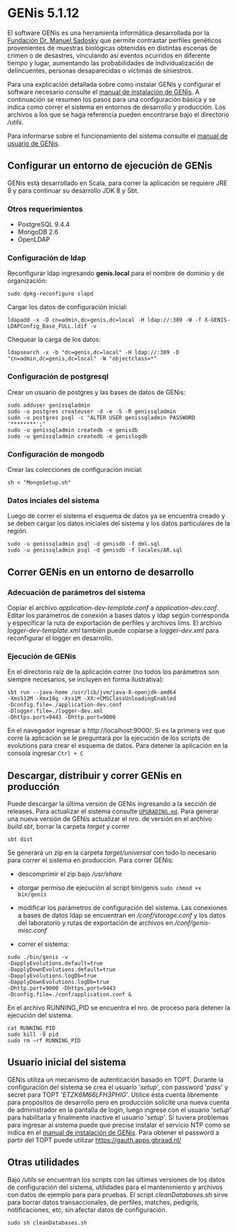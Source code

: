 # GENis 5.1.12

El software GENis es una herramienta informática desarrollada por la [Fundación Dr. Manuel Sadosky](https://www.fundacionsadosky.org.ar) que permite contrastar perfiles genéticos provenientes de muestras biológicas obtenidas en distintas escenas de crimen o de desastres, vinculando así eventos ocurridos en diferente tiempo y lugar, aumentando las probabilidades de individualización de delincuentes, personas desaparecidas o víctimas de siniestros.

Para una explicación detallada sobre como instalar GENis y configurar el software necesario consulte el [manual de instalación de GENis](https://github.com/fundacion-sadosky/genis/files/9739746/instalacion.pdf). A continuación se resumen los pasos para una configuración básica y se indica como correr el sistema en entornos de desarrollo y producción. Los archivos a los que se haga referencia pueden encontrarse bajo el directorio */utils*.

Para informarse sobre el funcionamiento del sistema consulte el [manual de usuario de GENis](https://github.com/fundacion-sadosky/genis/files/9739748/manual.pdf).

## Configurar un entorno de ejecución de GENis

GENis está desarrollado en Scala, para correr la aplicación se requiere JRE 8 y para continuar su desarrollo JDK 8 y Sbt.

### Otros requerimientos
- PostgreSQL 9.4.4
- MongoDB 2.6
- OpenLDAP

### Configuración de ldap

Reconfigurar ldap ingresando **genis.local** para el nombre de dominio y de organización: 

```
sudo dpkg-reconfigure slapd 
```

Cargar los datos de configuración inicial:

```
ldapadd -x -D cn=admin,dc=genis,dc=local -H ldap://:389 -W -f X-GENIS-LDAPConfig_Base_FULL.ldif -v
```

Chequear la carga de los datos:
```
ldapsearch -x -b "dc=genis,dc=local" -H ldap://:389 -D "cn=admin,dc=genis,dc=local" -W "objectclass=*"
```

### Configuración de postgresql
Crear un usuario de postgres y las bases de datos de GENis:
```
sudo adduser genissqladmin
sudo -u postgres createuser -d -e -S -R genissqladmin
sudo -u postgres psql -c "ALTER USER genissqladmin PASSWORD '********';"
sudo -u genissqladmin createdb -e genisdb
sudo -u genissqladmin createdb -e genislogdb 
```
### Configuración de mongodb
Crear las colecciones de configuración inicial:
```
sh < "MongoSetup.sh"
```
### Datos inciales del sistema
Luego de correr el sistema el esquema de datos ya se encuentra creado y se deben cargar los datos iniciales del sistema y los datos particulares de la región.
```
sudo -u genissqladmin psql -d genisdb -f dml.sql
sudo -u genissqladmin psql -d genisdb -f locales/AR.sql
```
## Correr GENis en un entorno de desarrollo

### Adecuación de parámetros del sistema

Copiar el archivo *application-dev-template.conf* a *application-dev.conf*. Editar los parámetros de conexión a bases datos y ldap según corresponda y especificar la ruta de exportación de perfiles y archivos lims. El archivo *logger-dev-template.xml* también puede copiarse a *logger-dev.xml* para reconfigurar el logger en desarrollo.

### Ejecución de GENis

En el directorio raíz de la aplicación correr (no todos los parámetros son siempre necesarios, se incluyen en forma ilustrativa):
```
sbt run --java-home /usr/lib/jvm/java-8-openjdk-amd64
-Xms512M -Xmx10g -Xss1M -XX:+CMSClassUnloadingEnabled
-Dconfig.file=./application-dev.conf 
-Dlogger.file=./logger-dev.xml 
-Dhttps.port=9443 -Dhttp.port=9000
```

En el navegador ingresar a http://localhost:9000/. 
Si es la primera vez que corre la aplicación se le preguntará por la ejecución de los scripts de evolutions para crear el esquema de datos. Para detener la aplicación en la consola ingresar `Ctrl + C`

## Descargar, distribuir y correr GENis en producción
Puede descargar la última versión de GENis ingresando a la sección de releases. Para actualizar el sistema consulte [`UPGRADING.md`](https://github.com/fundacion-sadosky/genis/blob/main/UPGRADING.md).
Para generar una nueva versión de GENis actualizar el nro. de versión en el archivo *build.sbt*, borrar la carpeta *target* y correr

```
sbt dist
```

Se generará un zip en la carpeta *target/universal* con todo lo necesario para correr el sistema en producción.
Para correr GENis:
- descomprimir el zip bajo */usr/share*
- otorgar permiso de ejecución al script bin/genis 
    ```sudo chmod +x bin/genis```
- modificar los parámetros de configuración del sistema. Las conexiones a bases de datos ldap se encuentran en */conf/storage.conf* y los datos del laboratorio y rutas de exportación de archivos en */conf/genis-misc.conf*

- correr el sistema:
```
sudo ./bin/genis -v 
-DapplyEvolutions.default=true
-DapplyDownEvolutions.default=true
-DapplyEvolutions.logDb=true
-DapplyDownEvolutions.logDb=true
-Dhttp.port=9000 -Dhttps.port=9443 
-Dconfig.file=./conf/application.conf &
```
En el archivo RUNNING_PID se encuentra el nro. de proceso para detener la ejecución del sistema. 
```
cat RUNNING_PID
sudo kill -9 pid
sudo rm –rf RUNNING_PID
```
 
## Usuario inicial del sistema

GENis utiliza un mecanismo de autenticación basado en TOPT.
Durante la configuración del sistema se crea el usuario '*setup*', con password '*pass*' y secret para TOPT '*ETZK6M66LFH3PHIG*'.
Utilice ésta cuenta libremente para propósitos de desarrollo pero en producción solicite una nueva cuenta de administrador en la pantalla de login, luego ingrese con el usuario '*setup*' para habilitarla y finalmente inactive el usuario '*setup*'.
Si tuviera problemas para ingresar al sistema puede que precise instalar el servicio NTP como se indica en el [manual de instalación de GENis](https://github.com/fundacion-sadosky/genis/files/9739746/instalacion.pdf).
Para obtener el password a partir del TOPT puede utilizar https://gauth.apps.gbraad.nl/

## Otras utilidades
Bajo */utils* se encuentran los scripts con las últimas versiones de los datos de configuración del sistema, utilidades para el mantenimiento y archivos con datos de ejemplo para para pruebas.
El script *cleanDatabases.sh* sirve para borrar datos transaccionales, de perfiles, matches, pedigrís, notificaciones, etc, sin afectar datos de configuración.
```
sudo sh cleanDatabases.sh
```
